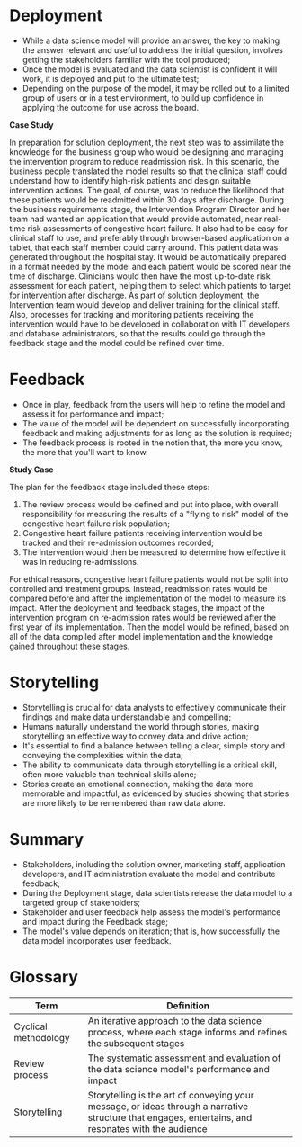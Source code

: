 # Deployment

 - While a data science model will provide an answer, the key to making the answer relevant and useful to address the initial question, involves getting the stakeholders familiar with the tool produced;
 - Once the model is evaluated and the data scientist is confident it will work, it is deployed and put to the ultimate test;
 - Depending on the purpose of the model, it may be rolled out to a limited group of users or in a test environment, to build up confidence in applying the outcome for use across the board.

**Case Study**

In preparation for solution deployment, the next step was to assimilate the knowledge for the business group who would be designing and managing the intervention program to reduce readmission risk. In this scenario, the business people translated the model results so that the clinical staff could understand how to identify high-risk patients and design suitable intervention actions. The goal, of course, was to reduce the likelihood that these patients would be readmitted within 30 days after discharge. During the business requirements stage, the Intervention Program Director and her team had wanted an application that would provide automated, near real-time risk assessments of congestive heart failure. It also had to be easy for clinical staff to use, and preferably through browser-based application on a tablet, that each staff member could carry around. This patient data was generated throughout the hospital stay. It would be automatically prepared in a format needed by the model and each patient would be scored near the time of discharge. Clinicians would then have the most up-to-date risk assessment for each patient, helping them to select which patients to target for intervention after discharge. As part of solution deployment, the Intervention team would develop and deliver training for the clinical staff. Also, processes for tracking and monitoring patients receiving the intervention would have to be developed in collaboration with IT developers and database administrators, so that the results could go through the feedback stage and the model could be refined over time. 

# Feedback

 - Once in play, feedback from the users will help to refine the model and assess it for performance and impact;
 - The value of the model will be dependent on successfully incorporating feedback and making adjustments for as long as the solution is required;
 - The feedback process is rooted in the notion that, the more you know, the more that you'll want to know.

**Study Case**

The plan for the feedback stage included these steps:

 1. The review process would be defined and put into place, with overall responsibility for measuring the results of a "flying to risk" model of the congestive heart failure risk population;
 2. Congestive heart failure patients receiving intervention would be tracked and their re-admission outcomes recorded;
 3. The intervention would then be measured to determine how effective it was in reducing re-admissions.

For ethical reasons, congestive heart failure patients would not be split into controlled and treatment groups. Instead, readmission rates would be compared before and after the implementation of the model to measure its impact. After the deployment and feedback stages, the impact of the intervention program on re-admission rates would be reviewed after the first year of its implementation. Then the model would be refined, based on all of the data compiled after model implementation and the knowledge gained throughout these stages.

# Storytelling

 - Storytelling is crucial for data analysts to effectively communicate their findings and make data understandable and compelling;
 - Humans naturally understand the world through stories, making storytelling an effective way to convey data and drive action;
 - It's essential to find a balance between telling a clear, simple story and conveying the complexities within the data;
 - The ability to communicate data through storytelling is a critical skill, often more valuable than technical skills alone;
 - Stories create an emotional connection, making the data more memorable and impactful, as evidenced by studies showing that stories are more likely to be remembered than raw data alone.

# Summary

 - Stakeholders, including the solution owner, marketing staff, application developers, and IT administration evaluate the model and contribute feedback;
 - During the Deployment stage, data scientists release the data model to a targeted group of stakeholders;
 - Stakeholder and user feedback help assess the model's performance and impact during the Feedback stage;
 - The model's value depends on iteration; that is, how successfully the data model incorporates user feedback.

# Glossary

| Term | Definition |
|------|------------|
| Cyclical methodology | An iterative approach to the data science process, where each stage informs and refines the subsequent stages | 
| Review process | The systematic assessment and evaluation of the data science model's performance and impact |
| Storytelling | Storytelling is the art of conveying your message, or ideas through a narrative structure that engages, entertains, and resonates with the audience |
